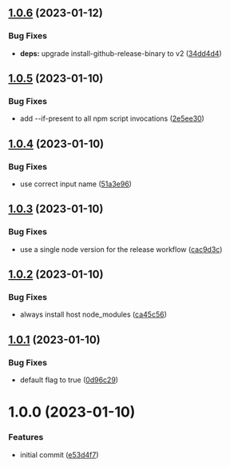## [1.0.6](https://github.com/EricCrosson/typescript-action/compare/v1.0.5...v1.0.6) (2023-01-12)


### Bug Fixes

* **deps:** upgrade install-github-release-binary to v2 ([34dd4d4](https://github.com/EricCrosson/typescript-action/commit/34dd4d48eb837555cc600a348e2588668594ed75))

## [1.0.5](https://github.com/EricCrosson/typescript-action/compare/v1.0.4...v1.0.5) (2023-01-10)


### Bug Fixes

* add --if-present to all npm script invocations ([2e5ee30](https://github.com/EricCrosson/typescript-action/commit/2e5ee30d31cc12f9e8e0b1a49f1b30eefb62506c))

## [1.0.4](https://github.com/EricCrosson/typescript-action/compare/v1.0.3...v1.0.4) (2023-01-10)


### Bug Fixes

* use correct input name ([51a3e96](https://github.com/EricCrosson/typescript-action/commit/51a3e9627dc2651e09a7493883dabe90c150b22c))

## [1.0.3](https://github.com/EricCrosson/typescript-action/compare/v1.0.2...v1.0.3) (2023-01-10)


### Bug Fixes

* use a single node version for the release workflow ([cac9d3c](https://github.com/EricCrosson/typescript-action/commit/cac9d3c3dcaead4a2995f7f483aa2ecae7300686))

## [1.0.2](https://github.com/EricCrosson/typescript-action/compare/v1.0.1...v1.0.2) (2023-01-10)


### Bug Fixes

* always install host node_modules ([ca45c56](https://github.com/EricCrosson/typescript-action/commit/ca45c56cd94148c6376fb49da7d788b7933325a1))

## [1.0.1](https://github.com/EricCrosson/typescript-action/compare/v1.0.0...v1.0.1) (2023-01-10)


### Bug Fixes

* default flag to true ([0d96c29](https://github.com/EricCrosson/typescript-action/commit/0d96c299d662d4153f336aaa25adfe438a480a32))

# 1.0.0 (2023-01-10)


### Features

* initial commit ([e53d4f7](https://github.com/EricCrosson/typescript-action/commit/e53d4f77ff33fb63586da20def46a3f57275756f))
